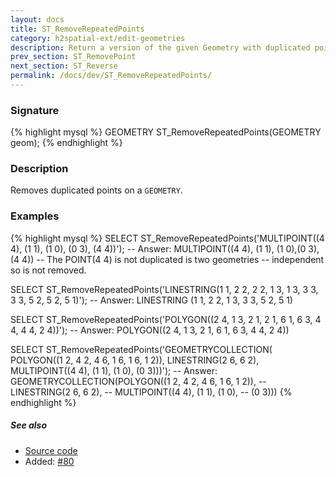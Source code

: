 ```yaml
---
layout: docs
title: ST_RemoveRepeatedPoints
category: h2spatial-ext/edit-geometries
description: Return a version of the given Geometry with duplicated points removed
prev_section: ST_RemovePoint
next_section: ST_Reverse
permalink: /docs/dev/ST_RemoveRepeatedPoints/
---
```


### Signature

{% highlight mysql %}
GEOMETRY ST_RemoveRepeatedPoints(GEOMETRY geom);
{% endhighlight %}

### Description
Removes duplicated points on a `GEOMETRY`.

### Examples

{% highlight mysql %}
SELECT ST_RemoveRepeatedPoints('MULTIPOINT((4 4), (1 1), (1 0), 
                                           (0 3), (4 4))');
-- Answer:  MULTIPOINT((4 4), (1 1), (1 0),(0 3), (4 4))
-- The POINT(4 4) is not duplicated is two geometries 
--  independent so is not removed.

SELECT ST_RemoveRepeatedPoints('LINESTRING(1 1, 2 2, 2 2, 1 3, 
                                           1 3, 3 3, 3 3, 5 2, 
                                           5 2, 5 1)');
-- Answer: LINESTRING (1 1, 2 2, 1 3, 3 3, 5 2, 5 1) 

SELECT ST_RemoveRepeatedPoints('POLYGON((2 4, 1 3, 2 1, 2 1, 
                                         6 1, 6 3, 4 4, 4 4, 
                                         2 4))');
-- Answer: POLYGON((2 4, 1 3, 2 1, 6 1, 6 3, 4 4, 2 4))

SELECT ST_RemoveRepeatedPoints('GEOMETRYCOLLECTION(
                      POLYGON((1 2, 4 2, 4 6, 1 6, 1 6, 1 2)), 
                      LINESTRING(2 6, 6 2), 
                      MULTIPOINT((4 4), (1 1), (1 0), (0 3)))');
-- Answer: GEOMETRYCOLLECTION(POLYGON((1 2, 4 2, 4 6, 1 6, 1 2)), 
--                            LINESTRING(2 6, 6 2), 
--                            MULTIPOINT((4 4), (1 1), (1 0), 
--                                        (0 3)))
{% endhighlight %}

##### See also

* <a href="https://github.com/irstv/H2GIS/blob/master/h2spatial-ext/src/main/java/org/h2gis/h2spatialext/function/spatial/edit/ST_RemoveRepeatedPoints.java" target="_blank">Source code</a>
* Added: <a href="https://github.com/irstv/H2GIS/pull/80" target="_blank">#80</a>
